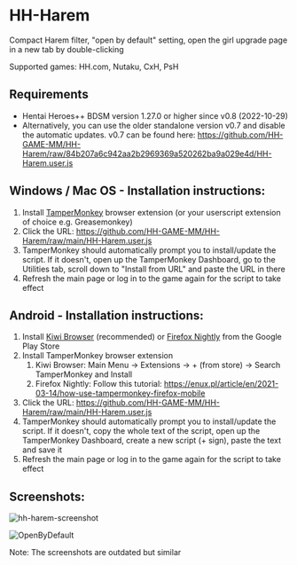 # HH-Harem
Compact Harem filter, "open by default" setting, open the girl upgrade page in a new tab by double-clicking

Supported games: HH.com, Nutaku, CxH, PsH

## Requirements
- Hentai Heroes++ BDSM version 1.27.0 or higher since v0.8 (2022-10-29)
- Alternatively, you can use the older standalone version v0.7 and disable the automatic updates. v0.7 can be found here: https://github.com/HH-GAME-MM/HH-Harem/raw/84b207a6c942aa2b2969369a520262ba9a029e4d/HH-Harem.user.js

## Windows / Mac OS - Installation instructions:
1. Install [TamperMonkey](https://www.tampermonkey.net) browser extension (or your userscript extension of choice e.g. Greasemonkey)
2. Click the URL: https://github.com/HH-GAME-MM/HH-Harem/raw/main/HH-Harem.user.js
3. TamperMonkey should automatically prompt you to install/update the script. If it doesn't, open up the TamperMonkey Dashboard, go to the Utilities tab, scroll down to "Install from URL" and paste the URL in there
4. Refresh the main page or log in to the game again for the script to take effect

## Android - Installation instructions:
1. Install [Kiwi Browser](https://play.google.com/store/apps/details?id=com.kiwibrowser.browser) (recommended) or [Firefox Nightly](https://play.google.com/store/apps/details?id=org.mozilla.fenix) from the Google Play Store
2. Install TamperMonkey browser extension
    1. Kiwi Browser:  Main Menu -> Extensions -> + (from store) -> Search TamperMonkey and Install
    2. Firefox Nightly: Follow this tutorial: https://enux.pl/article/en/2021-03-14/how-use-tampermonkey-firefox-mobile
3. Click the URL: https://github.com/HH-GAME-MM/HH-Harem/raw/main/HH-Harem.user.js
4. TamperMonkey should automatically prompt you to install/update the script. If it doesn't, copy the whole text of the script, open up the TamperMonkey Dashboard, create a new script (+ sign), paste the text and save it
5. Refresh the main page or log in to the game again for the script to take effect

## Screenshots:
![hh-harem-screenshot](https://user-images.githubusercontent.com/107755486/194135343-9767ef83-adb5-4c42-af46-096e78ab15ae.png)

![OpenByDefault](https://user-images.githubusercontent.com/107755486/194447710-ab623ab3-3313-431e-82c5-c67de2698f9f.png)

Note: The screenshots are outdated but similar
